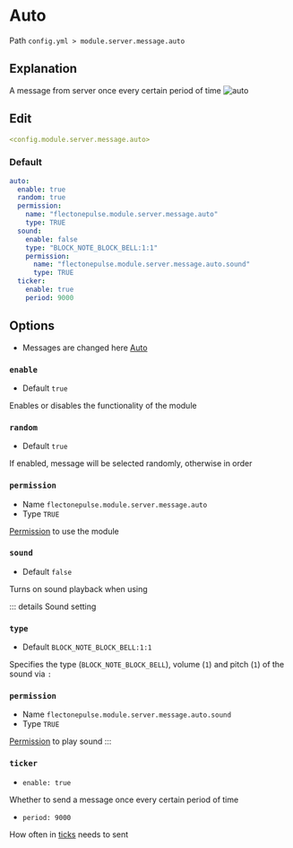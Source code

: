 # Auto
Path `config.yml > module.server.message.auto`

## Explanation
A message from server once every certain period of time
![auto](/auto.png)

## Edit
```yaml
<config.module.server.message.auto>
```

### Default
```yaml
auto:
  enable: true
  random: true
  permission:
    name: "flectonepulse.module.server.message.auto"
    type: TRUE
  sound:
    enable: false
    type: "BLOCK_NOTE_BLOCK_BELL:1:1"
    permission:
      name: "flectonepulse.module.server.message.auto.sound"
      type: TRUE
  ticker:
    enable: true
    period: 9000
```

## Options

- Messages are changed here [Auto](/en/messages/en_us/module/server/message/auto/)

### `enable`
- Default `true`

Enables or disables the functionality of the module

### `random`
- Default `true`

If enabled, message will be selected randomly, otherwise in order

### `permission`
- Name `flectonepulse.module.server.message.auto`
- Type `TRUE`

[Permission](/en/config/module/#explanation) to use the module

### `sound`
- Default `false`

Turns on sound playback when using

::: details Sound setting
### `type`
- Default `BLOCK_NOTE_BLOCK_BELL:1:1`

Specifies the type (`BLOCK_NOTE_BLOCK_BELL`), volume (`1`) and pitch (`1`) of the sound via `:`

### `permission`
- Name `flectonepulse.module.server.message.auto.sound`
- Type `TRUE`

[Permission](/en/config/module/#explanation) to play sound
:::

### `ticker`
- `enable: true`

Whether to send a message once every certain period of time

- `period: 9000`

How often in [ticks](https://minecraft.wiki/w/Tick) needs to sent
